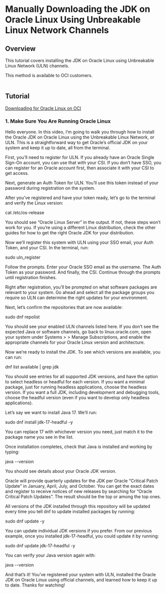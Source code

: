 # Manually Downloading the JDK on Oracle Linux Using Unbreakable Linux Network Channels

## Overview
This tutorial covers installing the JDK on Oracle Linux using Unbreakable Linux Network (ULN) channels.

This method is available to OCI customers.  
<br />

## Tutorial
[Downloading for Oracle Linux on OCI](videohub:1_40lj26on)

### 1. Make Sure You Are Running Oracle Linux





Hello everyone. In this video, I’m going to walk you through how to install the Oracle JDK on Oracle Linux using the Unbreakable Linux Network, or ULN. This is a straightforward way to get Oracle’s official JDK on your system and keep it up to date, all from the terminal.

First, you’ll need to register for ULN. If you already have an Oracle Single Sign-On account, you can use that with your CSI. If you don’t have SSO, you can register for an Oracle account first, then associate it with your CSI to get access.

Next, generate an Auth Token for ULN. You’ll use this token instead of your password during registration on the system.

After you’ve registered and have your token ready, let’s go to the terminal and verify the Linux version:

cat /etc/os-release

You should see “Oracle Linux Server” in the output. If not, these steps won’t work for you. If you’re using a different Linux distribution, check the other guides for how to get the right Oracle JDK for your distribution.

Now we’ll register this system with ULN using your SSO email, your Auth Token, and your CSI. In the terminal, run:

sudo uln_register

Follow the prompts. Enter your Oracle SSO email as the username. The Auth Token as your password. And finally, the CSI. Continue through the prompts until registration finishes.

Right after registration, you’ll be prompted on what software packages are relevant to your system. Go ahead and select all the package groups you require so ULN can determine the right updates for your environment.

Next, let’s confirm the repositories that are now available:

sudo dnf repolist

You should see your enabled ULN channels listed here. If you don’t see the expected Java or software channels, go back to linux.oracle.com, open your system under Systems > <System Name> > Manage Subscriptions, and enable the appropriate channels for your Oracle Linux version and architecture.

Now we’re ready to install the JDK. To see which versions are available, you can run:

dnf list available | grep jdk

You should see entries for all supported JDK versions, and have the option to select headless or headful for each version. If you want a minimal package, just for running headless applications, choose the headless version. If you want a full JDK, including development and debugging tools, choose the headful version (even if you want to develop only headless applications).

Let’s say we want to install Java 17. We’ll run:

sudo dnf install jdk-17-headful -y

You can replace 17 with whichever version you need, just match it to the package name you see in the list.

Once installation completes, check that Java is installed and working by typing:

java --version

You should see details about your Oracle JDK version.

Oracle will provide quarterly updates for the JDK per Oracle “Critical Patch Update” in January, April, July, and October. You can get the exact dates and register to receive notices of new releases by searching for “Oracle Critical Patch Updates”. The result should be the top or among the top ones.

All versions of the JDK installed through this repository will be updated every time you tell dnf to update installed packages by running:

sudo dnf update -y

You can update individual JDK versions if you prefer. From our previous example, once you installed jdk-17-headful, you could update it by running:

sudo dnf update jdk-17-headful -y

You can verify your Java version again with:

java --version

And that’s it! You’ve registered your system with ULN, installed the Oracle JDK on Oracle Linux using official channels, and learned how to keep it up to date. Thanks for watching!
